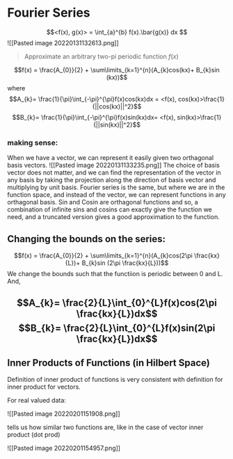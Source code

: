 # Fourier Series
$$<f(x), g(x)> = \int_{a}^{b} f(x).\bar{g(x)} dx $$
![[Pasted image 20220131132613.png]]
> Approximate an arbitrary two-pi periodic function $f(x)$

$$f(x) = \frac{A_{0}}{2} + \sum\limits_{k=1}^{n}(A_{k}cos(kx)+ B_{k}sin (kx))$$
where 
$$A_{k}= \frac{1}{\pi}\int_{-\pi}^{\pi}f(x)cos(kx)dx = <f(x), cos(kx)>\frac{1}{||cos(kx)||^2}$$
$$B_{k}= \frac{1}{\pi}\int_{-\pi}^{\pi}f(x)sin(kx)dx= <f(x), sin(kx)>\frac{1}{||sin(kx)||^2}$$

### making sense:
When we have a vector, we can represent it easily given two orthagonal basis vectors.
![[Pasted image 20220131133235.png]]
The choice of basis vector does not matter, and we can find the representation of the vector in any basis by taking the projection along the direction of basis vector and multiplying by unit basis. Fourier series is the same, but where we are in the function space, and instead of the vector, we can represent functions in any orthagonal basis. Sin and Cosin are orthagonal functions and so, a combination of infinite sins and cosins can exactly give the function we need, and a truncated version gives a good approximation to the function.


## Changing the bounds on the series:
$$f(x) = \frac{A_{0}}{2} + \sum\limits_{k=1}^{n}(A_{k}cos(2\pi \frac{kx}{L})+ B_{k}sin (2\pi \frac{kx}{L}))$$
We change the bounds such that the functiion is periodic between 0 and L. And,

$$A_{k}= \frac{2}{L}\int_{0}^{L}f(x)cos(2\pi \frac{kx}{L})dx$$
$$B_{k}= \frac{2}{L}\int_{0}^{L}f(x)sin(2\pi \frac{kx}{L})dx$$
---
## Inner Products of Functions (in Hilbert Space)
 Definition of inner product of functions is very consistent with definition for inner product for vectors.

 For real valued data:

 ![[Pasted image 20220201151908.png]]

tells us how similar two functions are, like in the case of vector inner product (dot prod)

  ![[Pasted image 20220201154957.png]]
  